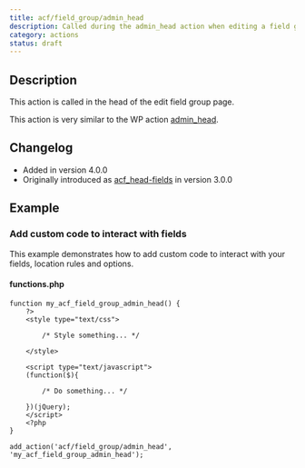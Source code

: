 ```yaml
---
title: acf/field_group/admin_head
description: Called during the admin_head action when editing a field group
category: actions
status: draft
---
```


## Description
This action is called in the head of the edit field group page.

This action is very similar to the WP action [admin_head](https://codex.wordpress.org/Plugin_API/Action_Reference/admin_head).

## Changelog
- Added in version 4.0.0
- Originally introduced as [acf_head-fields](https://www.advancedcustomfields.com/resources/actions/acf_head-fields/) in version 3.0.0

## Example

### Add custom code to interact with fields
This example demonstrates how to add custom code to interact with your fields, location rules and options.

#### functions.php
```
function my_acf_field_group_admin_head() {
	?>
	<style type="text/css">

		/* Style something... */

	</style>

	<script type="text/javascript">
	(function($){

		/* Do something... */

	})(jQuery);
	</script>
	<?php
}

add_action('acf/field_group/admin_head', 'my_acf_field_group_admin_head');
```
